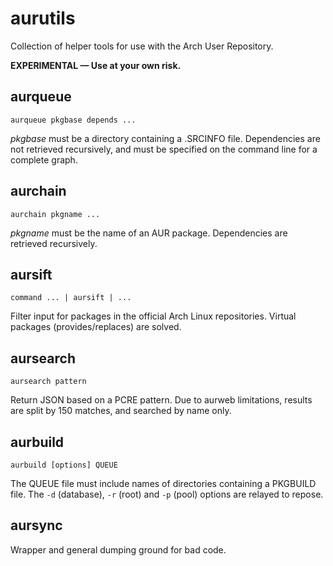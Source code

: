 # aurutils

Collection of helper tools for use with the Arch User Repository.

__EXPERIMENTAL — Use at your own risk.__

## aurqueue

```aurqueue pkgbase depends ...```

_pkgbase_ must be a directory containing a .SRCINFO file. Dependencies are not retrieved recursively, and must be specified on the command line for a complete graph.

## aurchain

```aurchain pkgname ...```

_pkgname_ must be the name of an AUR package. Dependencies are retrieved recursively.

## aursift

```command ... | aursift | ...```

Filter input for packages in the official Arch Linux repositories. Virtual packages (provides/replaces) are solved.

## aursearch

```aursearch pattern```

Return JSON based on a PCRE pattern. Due to aurweb limitations, results are split by 150 matches, and searched by name only.

## aurbuild

```aurbuild [options] QUEUE```

The QUEUE file must include names of directories containing a PKGBUILD file. The ```-d``` (database), ```-r``` (root) and ```-p``` (pool) options are relayed to repose.

## aursync

Wrapper and general dumping ground for bad code.
